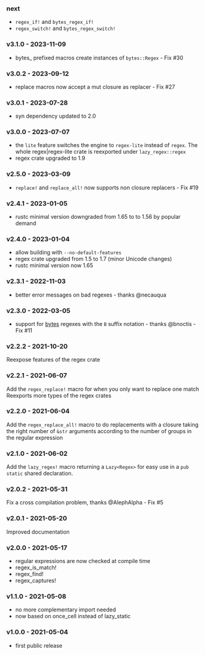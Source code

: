 ### next
- `regex_if!` and `bytes_regex_if!`
- `regex_switch!` and `bytes_regex_switch!`

<a name="v3.1.0"></a>
### v3.1.0 - 2023-11-09
- bytes_ prefixed macros create instances of `bytes::Regex` - Fix #30

<a name="v3.0.2"></a>
### v3.0.2 - 2023-09-12
- replace macros now accept a mut closure as replacer - Fix #27

<a name="v3.0.1"></a>
### v3.0.1 - 2023-07-28
- syn dependency updated to 2.0

<a name="v3.0.0"></a>
### v3.0.0 - 2023-07-07
- the `lite` feature switches the engine to `regex-lite` instead of `regex`. The whole regex|regex-lite crate is reexported under `lazy_regex::regex`
- regex crate upgraded to 1.9

<a name="v2.5.0"></a>
### v2.5.0 - 2023-03-09
- `replace!` and `replace_all!` now supports non closure replacers - Fix #19

<a name="v2.4.1"></a>
### v2.4.1 - 2023-01-05
- rustc minimal version downgraded from 1.65 to to 1.56 by popular demand

<a name="v2.4.0"></a>
### v2.4.0 - 2023-01-04
- allow building with `--no-default-features`
- regex crate upgraded from 1.5 to 1.7 (minor Unicode changes)
- rustc minimal version now 1.65

<a name="v2.3.1"></a>
### v2.3.1 - 2022-11-03
- better error messages on bad regexes - thanks @necauqua

<a name="v2.3.0"></a>
### v2.3.0 - 2022-03-05
- support for [bytes](https://docs.rs/regex/latest/regex/bytes/index.html) regexes with the `B` suffix notation - thanks @bnoctis - Fix #11

<a name="v2.2.2"></a>
### v2.2.2 - 2021-10-20
Reexpose features of the regex crate

<a name="v2.2.1"></a>
### v2.2.1 - 2021-06-07
Add the `regex_replace!` macro for when you only want to replace one match
Reexports more types of the regex crates

<a name="v2.2.0"></a>
### v2.2.0 - 2021-06-04
Add the `regex_replace_all!` macro to do replacements with a closure taking the right number of `&str` arguments according to the number of groups in the regular expression

<a name="v2.1.0"></a>
### v2.1.0 - 2021-06-02
Add the `lazy_regex!` macro returning a `Lazy<Regex>` for easy use in a `pub static` shared declaration.

<a name="v2.0.2"></a>
### v2.0.2 - 2021-05-31
Fix a cross compilation problem, thanks @AlephAlpha - Fix #5

<a name="v2.0.1"></a>
### v2.0.1 - 2021-05-20
Improved documentation

<a name="v2.0.0"></a>
### v2.0.0 - 2021-05-17
- regular expressions are now checked at compile time
- regex_is_match!
- regex_find!
- regex_captures!

<a name="v1.1.0"></a>
### v1.1.0 - 2021-05-08
- no more complementary import needed
- now based on once_cell instead of lazy_static

<a name="v1.0.0"></a>
### v1.0.0 - 2021-05-04
- first public release
